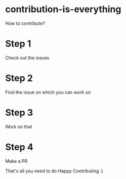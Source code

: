 # contribution-is-everything
How to contribute?

# Step 1
Check out the issues

# Step 2
Find the issue on which you can work on

# Step 3
Work on that

# Step 4
Make a PR

That's all you need to do
Happy Contributing :)

